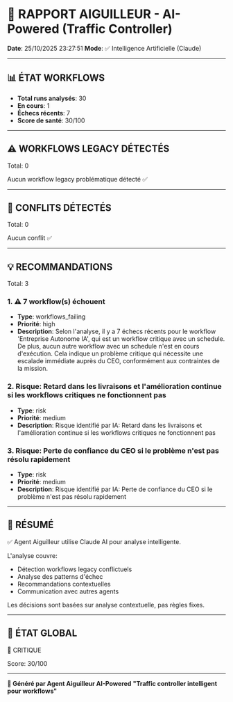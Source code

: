 # 🚦 RAPPORT AIGUILLEUR - AI-Powered (Traffic Controller)

**Date**: 25/10/2025 23:27:51
**Mode**: ✅ Intelligence Artificielle (Claude)

---

## 📊 ÉTAT WORKFLOWS

- **Total runs analysés**: 30
- **En cours**: 1
- **Échecs récents**: 7
- **Score de santé**: 30/100

---

## ⚠️  WORKFLOWS LEGACY DÉTECTÉS

Total: 0



Aucun workflow legacy problématique détecté ✅

---

## 🚨 CONFLITS DÉTECTÉS

Total: 0

Aucun conflit ✅

---

## 💡 RECOMMANDATIONS

Total: 3


### 1. ⚠️ 7 workflow(s) échouent

- **Type**: workflows_failing
- **Priorité**: high
- **Description**: Selon l'analyse, il y a 7 échecs récents pour le workflow 'Entreprise Autonome IA', qui est un workflow critique avec un schedule. De plus, aucun autre workflow avec un schedule n'est en cours d'exécution. Cela indique un problème critique qui nécessite une escalade immédiate auprès du CEO, conformément aux contraintes de la mission.


### 2. Risque: Retard dans les livraisons et l'amélioration continue si les workflows critiques ne fonctionnent pas

- **Type**: risk
- **Priorité**: medium
- **Description**: Risque identifié par IA: Retard dans les livraisons et l'amélioration continue si les workflows critiques ne fonctionnent pas


### 3. Risque: Perte de confiance du CEO si le problème n'est pas résolu rapidement

- **Type**: risk
- **Priorité**: medium
- **Description**: Risque identifié par IA: Perte de confiance du CEO si le problème n'est pas résolu rapidement




---

## 🎯 RÉSUMÉ

✅ Agent Aiguilleur utilise Claude AI pour analyse intelligente.

L'analyse couvre:
- Détection workflows legacy conflictuels
- Analyse des patterns d'échec
- Recommandations contextuelles
- Communication avec autres agents

Les décisions sont basées sur analyse contextuelle, pas règles fixes.

---

## 🔄 ÉTAT GLOBAL

🔴 CRITIQUE

Score: 30/100

---

**🚦 Généré par Agent Aiguilleur AI-Powered**
**"Traffic controller intelligent pour workflows"**
